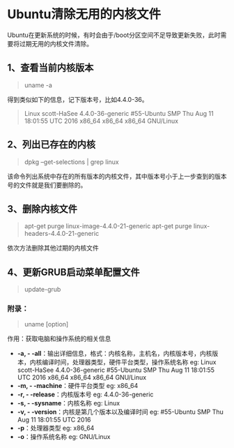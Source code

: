 # Ubuntu清除无用的内核文件

Ubuntu在更新系统的时候，有时会由于/boot分区空间不足导致更新失败，此时需要将过期无用的内核文件清除。

## 1、查看当前内核版本

> uname -a

得到类似如下的信息，记下版本号，比如4.4.0-36。

> Linux scott-HaSee 4.4.0-36-generic #55-Ubuntu SMP Thu Aug 11 18:01:55 UTC 2016 x86_64 x86_64 x86_64 GNU/Linux

## 2、列出已存在的内核

> dpkg –get-selections | grep linux

该命令列出系统中存在的所有版本的内核文件，其中版本号小于上一步查到的版本号的文件就是我们要删除的。

## 3、删除内核文件

> apt-get purge linux-image-4.4.0-21-generic
> apt-get purge linux-headers-4.4.0-21-generic

依次方法删除其他过期的内核文件

## 4、更新GRUB启动菜单配置文件

> update-grub

### 附录：

> uname [option]

作用：获取电脑和操作系统的相关信息

*   **-a, - -all**：输出详细信息，格式：内核名称，主机名，内核版本号，内核版本，内核编译时间，处理器类型，硬件平台类型，操作系统名称
    eg: Linux scott-HaSee 4.4.0-36-generic #55-Ubuntu SMP Thu Aug 11 18:01:55 UTC 2016 x86_64 x86_64 x86_64 GNU/Linux
*   **-m, - -machine**：硬件平台类型
    eg: x86_64
*   **-r, - -release**：内核版本号
    eg: 4.4.0-36-generic
*   **-s, - -sysname**：内核名称
    eg: Linux
*   **-v, - -version**：内核是第几个版本以及编译时间
    eg: #55-Ubuntu SMP Thu Aug 11 18:01:55 UTC 2016
*   **-p**：处理器类型
    eg: x86_64
*   **-o**：操作系统名称
    eg: GNU/Linux
